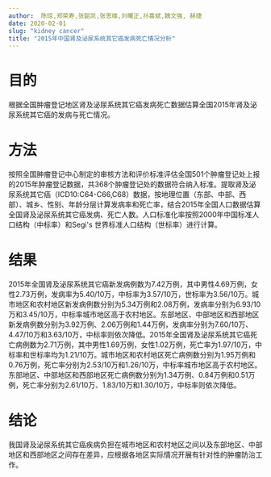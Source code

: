 ```yaml
---
author:  陈琼,郑荣寿,张韶凯,张思维,刘曙正,孙喜斌,魏文强, 赫捷
date: 2020-02-01
slug: "kidney cancer"
title: "2015年中国肾及泌尿系统其它癌发病死亡情况分析"
---
```


# 目的 
根据全国肿瘤登记地区肾及泌尿系统其它癌发病死亡数据估算全国2015年肾及泌尿系统其它癌的发病与死亡情况。
# 方法 
按照全国肿瘤登记中心制定的审核方法和评价标准评估全国501个肿瘤登记处上报的2015年肿瘤登记数据，共368个肿瘤登记处的数据符合纳入标准。提取肾及泌尿系统其它癌（ICD10:C64-C66,C68）数据，按地理位置（东部、中部、西部）、城乡、性别、年龄分层计算发病率和死亡率，结合2015年全国人口数据估算全国肾及泌尿系统其它癌发病、死亡人数。人口标准化率按照2000年中国标准人口结构（中标率）和Segi's 世界标准人口结构（世标率）进行计算。 
# 结果 
2015年全国肾及泌尿系统其它癌新发病例数为7.42万例，其中男性4.69万例，女性2.73万例，发病率为5.40/10万，中标率为3.57/10万，世标率为3.56/10万。城市地区和农村地区新发病例数分别为5.34万例和2.08万例，发病率分别为6.93/10万和3.45/10万，中标率城市地区高于农村地区。东部地区、中部地区和西部地区新发病例数分别为3.92万例、2.06万例和1.44万例，发病率分别为7.60/10万、4.47/10万和3.63/10万，中标率则依次降低。2015年全国肾及泌尿系统其它癌死亡病例数为2.71万例，其中男性1.69万例，女性1.02万例，死亡率为1.97/10万，中标率和世标率均为1.21/10万。城市地区和农村地区死亡病例数分别为1.95万例和0.76万例，死亡率分别为2.53/10万和1.26/10万，中标率城市地区高于农村地区。东部地区、中部地区和西部地区死亡病例数分别为1.34万例、0.84万例和0.51万例，死亡率分别为2.61/10万、1.83/10万和1.30/10万，中标率则依次降低。
# 结论 
我国肾及泌尿系统其它癌疾病负担在城市地区和农村地区之间以及东部地区、中部地区和西部地区之间存在差异，应根据各地区实际情况开展有针对性的肿瘤防治工作。